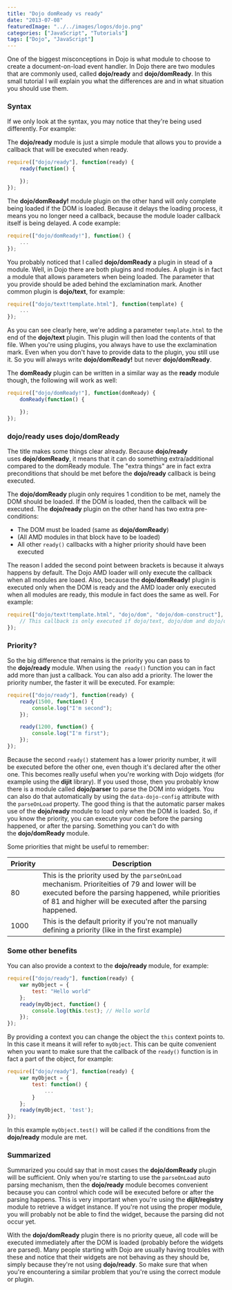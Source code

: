 ```yaml
---
title: "Dojo domReady vs ready"
date: "2013-07-08"
featuredImage: "../../images/logos/dojo.png"
categories: ["JavaScript", "Tutorials"]
tags: ["Dojo", "JavaScript"]
---
```


One of the biggest misconceptions in Dojo is what module to choose to create a document-on-load event handler. In Dojo there are two modules that are commonly used, called **dojo/ready** and **dojo/domReady**. In this small tutorial I will explain you what the differences are and in what situation you should use them.

### Syntax

If we only look at the syntax, you may notice that they're being used differently. For example:

The **dojo/ready** module is just a simple module that allows you to provide a callback that will be executed when ready.

```javascript
require(["dojo/ready"], function(ready) {
    ready(function() {

    });
});
```

The **dojo/domReady!** module plugin on the other hand will only complete being loaded if the DOM is loaded. Because it delays the loading process, it means you no longer need a callback, because the module loader callback itself is being delayed. A code example:

```javascript
require(["dojo/domReady!"], function() {
    ...
});
```

You probably noticed that I called **dojo/domReady** a plugin in stead of a module. Well, in Dojo there are both plugins and modules. A plugin is in fact a module that allows parameters when being loaded. The parameter that you provide should be aded behind the exclamination mark. Another common plugin is **dojo/text**, for example:

```javascript
require(["dojo/text!template.html"], function(template) {
    ...
});
```

As you can see clearly here, we're adding a parameter `template.html` to the end of the **dojo/text** plugin. This plugin will then load the contents of that file. When you're using plugins, you always have to use the exclamination mark. Even when you don't have to provide data to the plugin, you still use it. So you will always write **dojo/domReady!** but never **dojo/domReady**.

The **domReady** plugin can be written in a similar way as the **ready** module though, the following will work as well:

```javascript
require(["dojo/domReady!"], function(domReady) {
    domReady(function() {

    });
});
```

### dojo/ready uses dojo/domReady

The title makes some things clear already. Because **dojo/ready** uses **dojo/domReady**, it means that it can do something extra/additional compared to the domReady module. The "extra things" are in fact extra preconditions that should be met before the **dojo/ready** callback is being executed.

The **dojo/domReady** plugin only requires 1 condition to be met, namely the DOM should be loaded. If the DOM is loaded, then the callback will be executed. The **dojo/ready** plugin on the other hand has two extra pre-conditions:

- The DOM must be loaded (same as **dojo/domReady**)
- (All AMD modules in that block have to be loaded)
- All other `ready()` callbacks with a higher priority should have been executed

The reason I added the second point between brackets is because it always happens by default. The Dojo AMD loader will only execute the callback when all modules are loaed. Also, because the **dojo/domReady!** plugin is executed only when the DOM is ready and the AMD loader only executed when all modules are ready, this module in fact does the same as well. For example:

```javascript
require(["dojo/text!template.html", "dojo/dom", "dojo/dom-construct"], function(template, dom, domConstruct) {
    // This callback is only executed if dojo/text, dojo/dom and dojo/dom-construct are loaded
});
```

### Priority?

So the big difference that remains is the priority you can pass to the **dojo/ready** module. When using the  `ready()` function you can in fact add more than just a callback. You can also add a priority. The lower the priority number, the faster it will be executed. For example:

```javascript
require(["dojo/ready"], function(ready) {
    ready(1500, function() {
        console.log("I'm second");
    });

    ready(1200, function() {
        console.log("I'm first");
    });
});
```

Because the second `ready()` statement has a lower priority number, it will be executed before the other one, even though it's declared after the other one. This becomes really useful when you're working with Dojo widgets (for example using the **dijit** library). If you used those, then you probably know there is a module called **dojo/parser** to parse the DOM into widgets. You can also do that automatically by using the `data-dojo-config` attribute with the `parseOnLoad` property. The good thing is that the automatic parser makes use of the **dojo/ready** module to load only when the DOM is loaded. So, if you know the priority, you can execute your code before the parsing happened, or after the parsing. Something you can't do with the **dojo/domReady** module.

Some priorities that might be useful to remember:

| Priority | Description |
| -------- | ----------- |
| 80 | This is the priority used by the `parseOnLoad` mechanism. Prioriteities of 79 and lower will be executed before the parsing happened, while priorities of 81 and higher will be executed after the parsing happened. |
| 1000 | This is the default priority if you're not manually defining a priority (like in the first example) |

### Some other benefits

You can also provide a context to the **dojo/ready** module, for example:

```javascript
require(["dojo/ready"], function(ready) {
    var myObject = {
        test: "Hello world"
    };
    ready(myObject, function() {
        console.log(this.test); // Hello world
    });
});
```

By providing a context you can change the object the `this` context points to. In this case it means it will refer to `myObject`. This can be quite convenient when you want to make sure that the callback of the `ready()` function is in fact a part of the object, for example:

```javascript
require(["dojo/ready"], function(ready) {
    var myObject = {
        test: function() {
            ...
        }
    };
    ready(myObject, 'test');
});
```

In this example `myObject.test()` will be called if the conditions from the **dojo/ready** module are met.

### Summarized

Summarized you could say that in most cases the **dojo/domReady** plugin will be sufficient. Only when you're starting to use the `parseOnLoad` auto parsing mechanism, then the **dojo/ready** module becomes convenient because you can control which code will be executed before or after the parsing happens. This is very important when you're using the **dijit/registry** module to retrieve a widget instance. If you're not using the proper module, you will probably not be able to find the widget, because the parsing did not occur yet.

With the **dojo/domReady** plugin there is no priority queue, all code will be executed immediately after the DOM is loaded (probably before the widgets are parsed). Many people starting with Dojo are usually having troubles with these and notice that their widgets are not behaving as they should be, simply because they're not using **dojo/ready**. So make sure that when you're encountering a similar problem that you're using the correct module or plugin.
